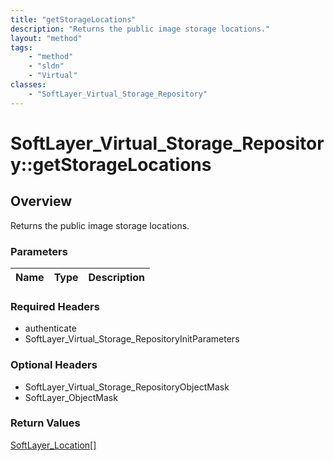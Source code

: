 ```yaml
---
title: "getStorageLocations"
description: "Returns the public image storage locations."
layout: "method"
tags:
    - "method"
    - "sldn"
    - "Virtual"
classes:
    - "SoftLayer_Virtual_Storage_Repository"
---
```

# SoftLayer_Virtual_Storage_Repository::getStorageLocations
## Overview 
Returns the public image storage locations. 

### Parameters 
|Name | Type | Description |
| --- | --- | --- |


### Required Headers
* authenticate
* SoftLayer_Virtual_Storage_RepositoryInitParameters

### Optional Headers
* SoftLayer_Virtual_Storage_RepositoryObjectMask
* SoftLayer_ObjectMask

### Return Values
<a href='/reference/datatypes/SoftLayer_Location'>SoftLayer_Location[] </a>

